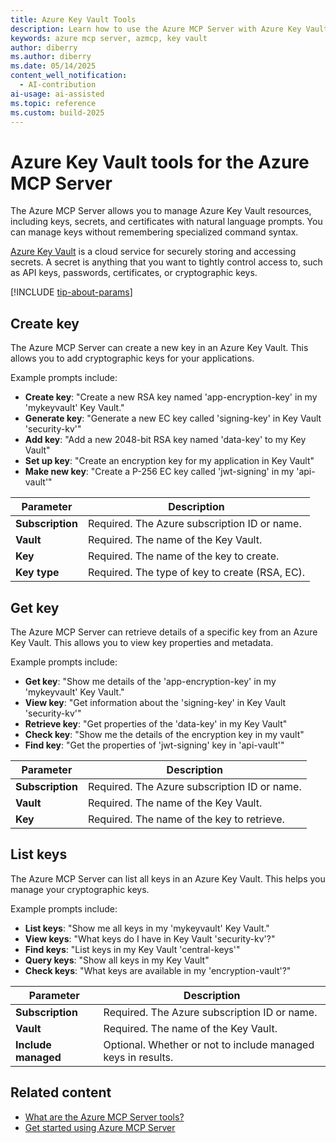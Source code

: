 ```yaml
---
title: Azure Key Vault Tools 
description: Learn how to use the Azure MCP Server with Azure Key Vault keys.
keywords: azure mcp server, azmcp, key vault
author: diberry
ms.author: diberry
ms.date: 05/14/2025
content_well_notification: 
  - AI-contribution
ai-usage: ai-assisted
ms.topic: reference
ms.custom: build-2025
--- 
```

# Azure Key Vault tools for the Azure MCP Server

The Azure MCP Server allows you to manage Azure Key Vault resources, including keys, secrets, and certificates with natural language prompts. You can manage keys without remembering specialized command syntax.

[Azure Key Vault](/azure/key-vault/general/overview) is a cloud service for securely storing and accessing secrets. A secret is anything that you want to tightly control access to, such as API keys, passwords, certificates, or cryptographic keys.

[!INCLUDE [tip-about-params](../includes/tools/parameter-consideration.md)]

## Create key

The Azure MCP Server can create a new key in an Azure Key Vault. This allows you to add cryptographic keys for your applications.

Example prompts include:

- **Create key**: "Create a new RSA key named 'app-encryption-key' in my 'mykeyvault' Key Vault."
- **Generate key**: "Generate a new EC key called 'signing-key' in Key Vault 'security-kv'"
- **Add key**: "Add a new 2048-bit RSA key named 'data-key' to my Key Vault"
- **Set up key**: "Create an encryption key for my application in Key Vault"
- **Make new key**: "Create a P-256 EC key called 'jwt-signing' in my 'api-vault'"

| Parameter | Description |
|-----------|-------------|
| **Subscription** | Required. The Azure subscription ID or name. |
| **Vault** | Required. The name of the Key Vault. |
| **Key** | Required. The name of the key to create. |
| **Key type** | Required. The type of key to create (RSA, EC). |

## Get key

The Azure MCP Server can retrieve details of a specific key from an Azure Key Vault. This allows you to view key properties and metadata.

Example prompts include:

- **Get key**: "Show me details of the 'app-encryption-key' in my 'mykeyvault' Key Vault."
- **View key**: "Get information about the 'signing-key' in Key Vault 'security-kv'"
- **Retrieve key**: "Get properties of the 'data-key' in my Key Vault"
- **Check key**: "Show me the details of the encryption key in my vault"
- **Find key**: "Get the properties of 'jwt-signing' key in 'api-vault'"

| Parameter | Description |
|-----------|-------------|
| **Subscription** | Required. The Azure subscription ID or name. |
| **Vault** | Required. The name of the Key Vault. |
| **Key** | Required. The name of the key to retrieve. |

## List keys

The Azure MCP Server can list all keys in an Azure Key Vault. This helps you manage your cryptographic keys.

Example prompts include:

- **List keys**: "Show me all keys in my 'mykeyvault' Key Vault."
- **View keys**: "What keys do I have in Key Vault 'security-kv'?"
- **Find keys**: "List keys in my Key Vault 'central-keys'"
- **Query keys**: "Show all keys in my Key Vault"
- **Check keys**: "What keys are available in my 'encryption-vault'?"

| Parameter | Description |
|-----------|-------------|
| **Subscription** | Required. The Azure subscription ID or name. |
| **Vault** | Required. The name of the Key Vault. |
| **Include managed** | Optional. Whether or not to include managed keys in results. |

## Related content

- [What are the Azure MCP Server tools?](index.md)
- [Get started using Azure MCP Server](../get-started.md)
